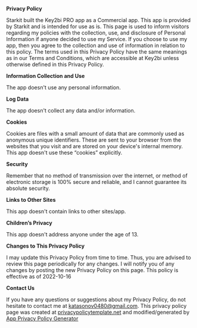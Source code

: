 **Privacy Policy**

Starkit built the Key2bi PRO app as a Commercial app. This app is provided by Starkit and is intended for use as is.
This page is used to inform visitors regarding my policies with the collection, use, and disclosure of Personal Information if anyone decided to use my Service.
If you choose to use my app, then you agree to the collection and use of information in relation to this policy. 
The terms used in this Privacy Policy have the same meanings as in our Terms and Conditions, which are accessible at Key2bi unless otherwise defined in this Privacy Policy.

**Information Collection and Use**

The app doesn't use any personal information.

**Log Data**

The app doesn't collect any data and/or information.

**Cookies**

Cookies are files with a small amount of data that are commonly used as anonymous unique identifiers. 
These are sent to your browser from the websites that you visit and are stored on your device's internal memory.
This app doesn't use these “cookies” explicitly.

**Security**

Remember that no method of transmission over the internet, or method of electronic storage is 100% secure and reliable, and I cannot guarantee its absolute security.

**Links to Other Sites**

This app doesn't contain links to other sites/app.

**Children’s Privacy**

This app doesn't address anyone under the age of 13.

**Changes to This Privacy Policy**

I may update this Privacy Policy from time to time. 
Thus, you are advised to review this page periodically for any changes. 
I will notify you of any changes by posting the new Privacy Policy on this page.
This policy is effective as of 2022-10-16

**Contact Us**

If you have any questions or suggestions about my Privacy Policy, do not hesitate to contact me at katasonov0480@gmail.com.
This privacy policy page was created at [privacypolicytemplate.net](https://privacypolicytemplate.net) and modified/generated by [App Privacy Policy Generator](https://app-privacy-policy-generator.nisrulz.com/)